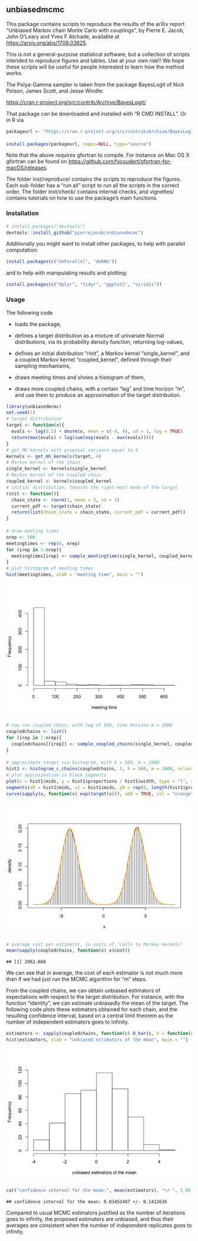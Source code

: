
## unbiasedmcmc

This package contains scripts to reproduce the results of the arXiv
report “Unbiased Markov chain Monte Carlo with couplings”, by Pierre E.
Jacob, John O’Leary and Yves F Atchade, available at
<https://arxiv.org/abs/1708.03625>.

This is not a general-purpose statistical software, but a collection of
scripts intended to reproduce figures and tables. Use at your own
risk\!\! We hope these scripts will be useful for people interested to
learn how the method works.

The Polya-Gamma sampler is taken from the package BayesLogit of Nick
Polson, James Scott, and Jesse Windle:

<https://cran.r-project.org/src/contrib/Archive/BayesLogit/>

That package can be downloaded and installed with “R CMD INSTALL”. Or in
R
via

``` r
packageurl <- "https://cran.r-project.org/src/contrib/Archive/BayesLogit/BayesLogit_0.6.tar.gz"

install.packages(packageurl, repos=NULL, type="source")
```

Note that the above requires gfortran to compile. For instance on Mac OS
X gfortran can be found on
<https://github.com/fxcoudert/gfortran-for-macOS/releases>.

The folder inst/reproduce/ contains the scripts to reproduce the
figures. Each sub-folder has a “run all” script to run all the scripts
in the correct order. The folder inst/check/ contains internal checks,
and vignettes/ contains tutorials on how to use the package’s main
functions.

### Installation

``` r
# install.packages("devtools")
devtools::install_github("pierrejacob/unbiasedmcmc")
```

Additionally you might want to install other packages, to help with
parallel computation:

``` r
install.packages(c("doParallel", "doRNG"))
```

and to help with manipulating results and plotting:

``` r
install.packages(c("dplyr", "tidyr", "ggplot2", "viridis"))
```

### Usage

The following code

  - loads the package,

  - defines a target distribution as a mixture of univariate Normal
    distributions, via its probability density function, returning
    log-values,

  - defines an initial distribution “rinit”, a Markov kernel
    “single\_kernel”, and a coupled Markov kernel “coupled\_kernel”,
    defined through their sampling mechanisms,

  - draws meeting times and shows a histogram of them,

  - draws more coupled chains, with a certain “lag” and time horizon
    “m”, and use them to produce an approximation of the target
    distribution.

<!-- end list -->

``` r
library(unbiasedmcmc)
set.seed(1)
# target distribution
target <- function(x){
  evals <- log(0.5) + dnorm(x, mean = c(-4, 4), sd = 1, log = TRUE)
  return(max(evals) + log(sum(exp(evals - max(evals)))))
}
# get MH kernels with proposal variance equal to 4 
kernels <- get_mh_kernels(target, 4)
# Markov kernel of the chain
single_kernel <- kernels$single_kernel
# Markov kernel of the coupled chain
coupled_kernel <- kernels$coupled_kernel
# initial distribution, towards the right-most mode of the target
rinit <- function(){
  chain_state <- rnorm(1, mean = 3, sd = 2)
  current_pdf <- target(chain_state)
  return(list(chain_state = chain_state, current_pdf = current_pdf))
}

# draw meeting times
nrep <- 500
meetingtimes <- rep(0, nrep)
for (irep in 1:nrep){
  meetingtimes[irep] <- sample_meetingtime(single_kernel, coupled_kernel, rinit)$meetingtime
}
# plot histogram of meeting times
hist(meetingtimes, xlab = "meeting time", main = "")
```

![](README_files/figure-gfm/usage-1.png)<!-- -->

``` r
# now run coupled chain, with lag of 500, time horizon m = 2000
coupledchains <- list()
for (irep in 1:nrep){
  coupledchains[[irep]] <- sample_coupled_chains(single_kernel, coupled_kernel, rinit, m = 2000, lag = 500)
}

# approximate target via histogram, with k = 500, m = 2000
hist1 <- histogram_c_chains(coupledchains, 1, k = 500, m = 2000, nclass = 100)
# plot approximation in black segments
plot(x = hist1$mids, y = hist1$proportions / hist1$width, type = "l", xlab = "x", ylab = "density")
segments(x0 = hist1$mids, x1 = hist1$mids, y0 = rep(0, length(hist1$proportions)), y1 = hist1$proportions / hist1$width)
curve(sapply(x, function(v) exp(target(v))), add = TRUE, col = "orange", lty = 1, lwd = 2)
```

![](README_files/figure-gfm/usage-2.png)<!-- -->

``` r
# average cost per estimator, in units of "calls to Markov kernels"
mean(sapply(coupledchains, function(x) x$cost))
```

    ## [1] 2062.668

We can see that in average, the cost of each estimator is not much more
than if we had just run the MCMC algorithm for “m” steps.

From the coupled chains, we can obtain unbiased estimators of
expectations with respect to the target distribution. For instance, with
the function “identity”, we can estimate unbiasedly the mean of the
target. The following code plots these estimators obtained for each
chain, and the resulting confidence interval, based on a central limit
theorem as the number of independent estimators goes to
infinity.

``` r
estimators <- sapply(coupledchains, function(c) H_bar(c, h = function(x) x, k = 500, m = 2000))
hist(estimators, xlab = "unbiased estimators of the mean", main = "")
```

![](README_files/figure-gfm/estimators-1.png)<!-- -->

``` r
cat("confidence interval for the mean:", mean(estimators), "+/-", 1.96 * sd(estimators)/sqrt(length(estimators)), "\n")
```

    ## confidence interval for the mean: 0.03452407 +/- 0.1422636

Compared to usual MCMC estimators justified as the number of iterations
goes to infinity, the proposed estimators are unbiased, and thus their
averages are consistent when the number of independent replicates goes
to infinity.
